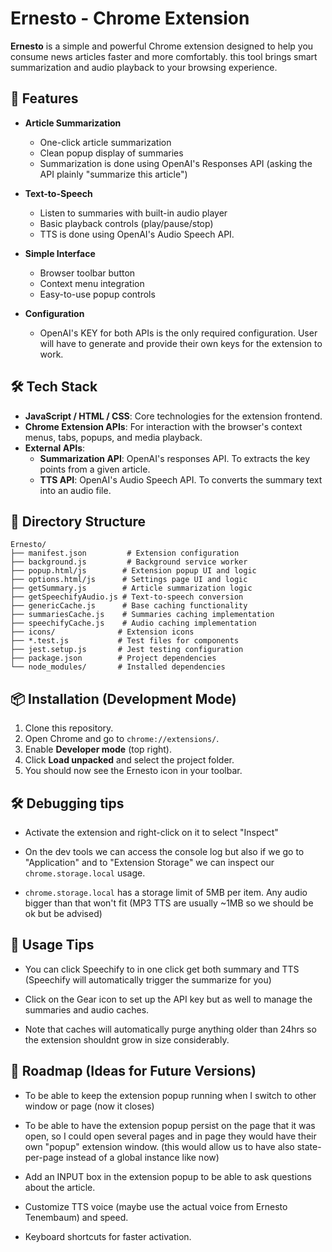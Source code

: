 # Ernesto - Chrome Extension

**Ernesto** is a simple and powerful Chrome extension designed to help you consume news articles faster and more comfortably. this tool brings smart summarization and audio playback to your browsing experience.

## 🚀 Features

- **Article Summarization**

  - One-click article summarization
  - Clean popup display of summaries
  - Summarization is done using OpenAI's Responses API (asking the API plainly "summarize this article")

- **Text-to-Speech**

  - Listen to summaries with built-in audio player
  - Basic playback controls (play/pause/stop)
  - TTS is done using OpenAI's Audio Speech API.

- **Simple Interface**

  - Browser toolbar button
  - Context menu integration
  - Easy-to-use popup controls

- **Configuration**
  - OpenAI's KEY for both APIs is the only required configuration. User will have to generate and provide their own keys for the extension to work.

## 🛠️ Tech Stack

- **JavaScript / HTML / CSS**: Core technologies for the extension frontend.
- **Chrome Extension APIs**: For interaction with the browser's context menus, tabs, popups, and media playback.
- **External APIs**:
  - **Summarization API**: OpenAI's responses API. To extracts the key points from a given article.
  - **TTS API**: OpenAI's Audio Speech API. To converts the summary text into an audio file.

## 📁 Directory Structure

```
Ernesto/
├── manifest.json         # Extension configuration
├── background.js         # Background service worker
├── popup.html/js        # Extension popup UI and logic
├── options.html/js      # Settings page UI and logic
├── getSummary.js        # Article summarization logic
├── getSpeechifyAudio.js # Text-to-speech conversion
├── genericCache.js      # Base caching functionality
├── summariesCache.js    # Summaries caching implementation
├── speechifyCache.js    # Audio caching implementation
├── icons/              # Extension icons
├── *.test.js           # Test files for components
├── jest.setup.js       # Jest testing configuration
├── package.json        # Project dependencies
└── node_modules/       # Installed dependencies
```

## 📦 Installation (Development Mode)

1. Clone this repository.
2. Open Chrome and go to `chrome://extensions/`.
3. Enable **Developer mode** (top right).
4. Click **Load unpacked** and select the project folder.
5. You should now see the Ernesto icon in your toolbar.

## 🛠️ Debugging tips

- Activate the extension and right-click on it to select "Inspect"

- On the dev tools we can access the console log but also if we go to "Application" and to "Extension Storage" we can inspect our `chrome.storage.local` usage.

- `chrome.storage.local` has a storage limit of 5MB per item. Any audio bigger than that won't fit (MP3 TTS are usually ~1MB so we should be ok but be advised)

## 📝 Usage Tips

- You can click Speechify to in one click get both summary and TTS (Speechify will automatically trigger the summarize for you)

- Click on the Gear icon to set up the API key but as well to manage the summaries and audio caches.

- Note that caches will automatically purge anything older than 24hrs so the extension shouldnt grow in size considerably.

## 📅 Roadmap (Ideas for Future Versions)

- To be able to keep the extension popup running when I switch to other window or page (now it closes)

- To be able to have the extension popup persist on the page that it was open, so I could open several pages and in page they would have their own "popup" extension window. (this would allow us to have also state-per-page instead of a global instance like now)

- Add an INPUT box in the extension popup to be able to ask questions about the article.

- Customize TTS voice (maybe use the actual voice from Ernesto Tenembaum) and speed.

- Keyboard shortcuts for faster activation.
